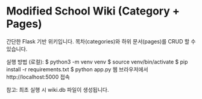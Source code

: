 
# Modified School Wiki (Category + Pages)

간단한 Flask 기반 위키입니다.
목차(categories)와 하위 문서(pages)를 CRUD 할 수 있습니다.

실행 방법 (로컬):
$ python3 -m venv venv
$ source venv/bin/activate
$ pip install -r requirements.txt
$ python app.py
웹 브라우저에서 http://localhost:5000 접속

참고: 최초 실행 시 wiki.db 파일이 생성됩니다.
